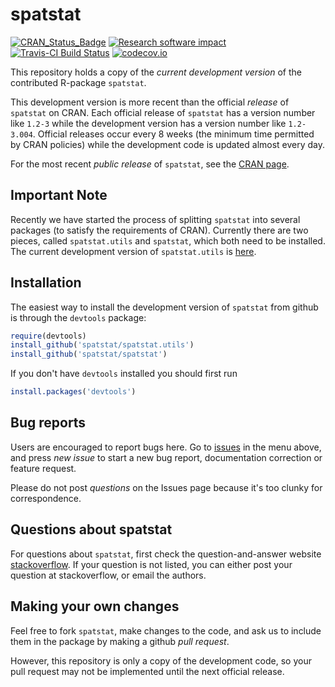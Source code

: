 spatstat
========

[![CRAN_Status_Badge](http://www.r-pkg.org/badges/version/spatstat)](http://cran.r-project.org/web/packages/spatstat)
[![Research software impact](http://depsy.org/api/package/cran/spatstat/badge.svg)](http://depsy.org/package/r/spatstat)
[![Travis-CI Build Status](https://travis-ci.org/spatstat/spatstat.png?branch=master)](https://travis-ci.org/spatstat/spatstat)
[![codecov.io](https://codecov.io/github/spatstat/spatstat/coverage.svg?branch=master)](https://codecov.io/github/spatstat/spatstat?branch=master)

This repository holds a copy of the _current development version_ 
of the contributed R-package `spatstat`.

This development version is more recent than the official *release* 
of `spatstat` on CRAN. Each official release of `spatstat` has a
version number like `1.2-3` while the development version has a 
version number like `1.2-3.004`. Official releases occur every 8 weeks
(the minimum time permitted by CRAN policies) while the development code
is updated almost every day. 

For the most recent _public release_ of
`spatstat`, see the [CRAN page](https://cran.r-project.org/web/packages/spatstat).

## Important Note

Recently we have started the process of splitting `spatstat` into several
packages (to satisfy the requirements of CRAN). Currently there are two
pieces, called `spatstat.utils` and `spatstat`, which both need to be installed.
The current development version of `spatstat.utils` is 
[here](https://github.com/spatstat/spatstat.utils).

## Installation

The easiest way to install the development version of `spatstat` 
from github is through the `devtools` package:

```R
require(devtools)
install_github('spatstat/spatstat.utils')
install_github('spatstat/spatstat')
```

If you don't have `devtools` installed you should first run

```R
install.packages('devtools')
```

## Bug reports 

Users are encouraged to report bugs here.
Go to 
[issues](https://github.com/spatstat/spatstat/issues) in the menu above, 
and press *new issue* to start a new bug report, documentation correction
or feature request.

Please do not post *questions* on the Issues page
because it's too clunky for correspondence.

## Questions about spatstat

For questions about `spatstat`, first check 
the question-and-answer website [stackoverflow](http://stackoverflow.com/questions/tagged/spatstat).
If your question is not listed,
you can either post your question at stackoverflow, or
email the authors.

## Making your own changes

Feel free to fork `spatstat`, make changes to the code,
and ask us to include them in the package by making a github *pull request*. 

However, this repository is only a copy of the development code, so 
your pull request may not be implemented until the next official release.

